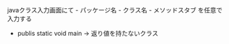 javaクラス入力画面にて
    - パッケージ名
    - クラス名
    - メソッドスタブ
を任意で入力する

- publis static void main → 返り値を持たないクラス
